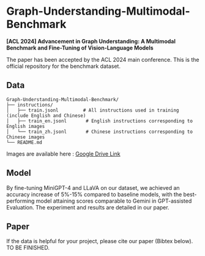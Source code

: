 # Graph-Understanding-Multimodal-Benchmark

**[ACL 2024] Advancement in Graph Understanding: A Multimodal Benchmark and Fine-Tuning of Vision-Language Models**

The paper has been accepted by the ACL 2024 main conference. This is the official repository for the benchmark dataset.

## Data

```
Graph-Understanding-Multimodal-Benchmark/
├── instructions/
│   ├── train.jsonl         # All instructions used in training (include English and Chinese)
│   ├── train_en.jsonl       # English instructions corresponding to English images
│   └── train_zh.jsonl       # Chinese instructions corresponding to Chinese images
└── README.md
```

Images are available here : [Google Drive Link](https://drive.google.com/drive/folders/1YGersVhKBixAp3dq0SBwHDOG8I6mvowE?usp=sharing)

## Model

By fine-tuning MiniGPT-4 and LLaVA on our dataset, we achieved an accuracy increase of 5%-15% compared to baseline models, with the best-performing model attaining scores comparable to Gemini in GPT-assisted Evaluation. The experiment and results are detailed in our paper.

## Paper

If the data is helpful for your project, please cite our paper (Bibtex below).
TO BE FINISHED.